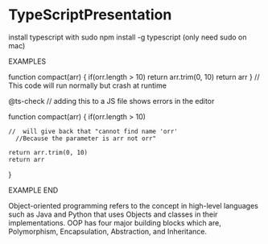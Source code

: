 # TypeScriptPresentation

install typescript with sudo npm install -g typescript (only need sudo on mac)

EXAMPLES 

function compact(arr) {
    if(orr.length > 10)
    return arr.trim(0, 10)
    return arr
}
// This code will run normally but crash at runtime



@ts-check
 // adding this to a JS file shows errors in the editor 

function compact(arr) {
    if(orr.length > 10)

    //  will give back that "cannot find name 'orr' 
      //Because the parameter is arr not orr"

    return arr.trim(0, 10)
    return arr
}

EXAMPLE END

Object-oriented programming refers to the concept in high-level languages such as Java and Python that uses Objects and classes in their implementations. OOP has four major building blocks which are, Polymorphism, Encapsulation, Abstraction, and Inheritance.
